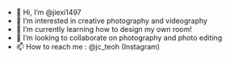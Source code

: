 - 👋 Hi, I’m @jiexi1497
- 👀 I’m interested in creative photography and videography
- 🌱 I’m currently learning how to design my own room!
- 💞️ I’m looking to collaborate on photography and photo editing 
- 📫 How to reach me : @jc_teoh (Instagram)

<!---
jiexi1497/jiexi1497 is a ✨ special ✨ repository because its `README.md` (this file) appears on your GitHub profile.
You can click the Preview link to take a look at your changes.
--->
